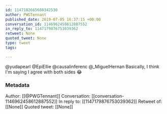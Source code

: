 ```yaml
---
id: 1147182665688342530
author: PWGTennant
published_date: 2019-07-05 16:37:15 +00:00
conversation_id: 1146962458612887552
in_reply_to: 1147179876753039362
retweet: None
quoted_tweet: None
type: tweet
tags:

---
```


@yudapearl @EpiEllie @causalinferenc @_MiguelHernan Basically, I think I'm saying I agree with both sides 😂

### Metadata

Author: [[@PWGTennant]]
Conversation: [[conversation-1146962458612887552]]
In reply to: [[1147179876753039362]]
Retweet of: [[None]]
Quoted tweet: [[None]]
